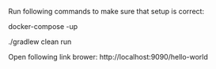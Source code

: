Run following commands to make sure that setup is correct:

docker-compose -up


./gradlew clean run

Open following link brower:
http://localhost:9090/hello-world

